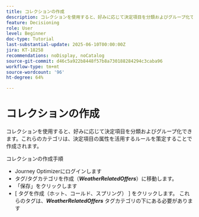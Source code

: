 ```yaml
---
title: コレクションの作成
description: コレクションを使用すると、好みに応じて決定項目を分類およびグループ化できます。これらのカテゴリは、決定項目の属性を活用するルールを策定することで作成されます。
feature: Decisioning
role: User
level: Beginner
doc-type: Tutorial
last-substantial-update: 2025-06-10T00:00:00Z
jira: KT-18258
recommendations: noDisplay, noCatalog
source-git-commit: d46c5a922b8448f57b8a730188284294c3caba96
workflow-type: tm+mt
source-wordcount: '96'
ht-degree: 64%

---
```



# コレクションの作成

コレクションを使用すると、好みに応じて決定項目を分類およびグループ化できます。これらのカテゴリは、決定項目の属性を活用するルールを策定することで作成されます。

コレクションの作成手順

* Journey Optimizerにログインします
* タグ/タグカテゴリを作成（_**WeatherRelatedOffers**_）に移動します。
* 「保存」をクリックします
* [ タグを作成（ホット、コールド、スプリング） ] をクリックします。 これらのタグは、_**WeatherRelatedOffers**_ タグカテゴリの下にある必要があります

